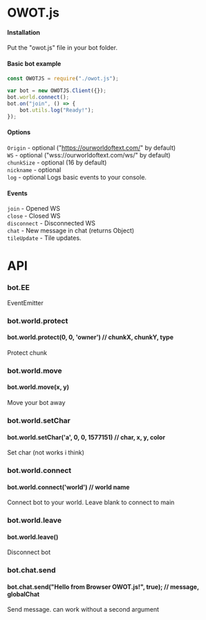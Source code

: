 # OWOT.js
#### Installation
Put the "owot.js" file in your bot folder.
#### Basic bot example
```js
const OWOTJS = require("./owot.js");

var bot = new OWOTJS.Client({});
bot.world.connect();
bot.on("join", () => {
	bot.utils.log("Ready!");
});
```
#### Options
`Origin` - optional ("https://ourworldoftext.com/" by default)\
`WS` - optional ("wss://ourworldoftext.com/ws/" by default)\
`chunkSize` - optional (16 by default)\
`nickname` - optional\
`log` - optional Logs basic events to your console.

#### Events
`join` - Opened WS\
`close` - Closed WS\
`disconnect` - Disconnected WS\
`chat` - New message in chat (returns Object)\
`tileUpdate` - Tile updates.
# API
### bot.EE
EventEmitter
### bot.world.protect
#### bot.world.protect(0, 0, 'owner') // chunkX, chunkY, type
Protect chunk
### bot.world.move
#### bot.world.move(x, y)
Move your bot away
### bot.world.setChar
#### bot.world.setChar('a', 0, 0, 1577151) // char, x, y, color
Set char (not works i think)
### bot.world.connect
#### bot.world.connect('world') // world name
Connect bot to your world. Leave blank to connect to main
### bot.world.leave
#### bot.world.leave()
Disconnect bot
### bot.chat.send
#### bot.chat.send("Hello from Browser OWOT.js!", true); // message, globalChat
Send message. can work without a second argument
